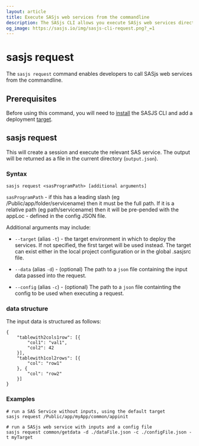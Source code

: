 ```yaml
---
layout: article
title: Execute SASjs web services from the commandline
description: The SASjs CLI allows you execute SASjs web services directly from the command line
og_image: https://sasjs.io/img/sasjs-cli-request.png?_=1
---
```


sasjs request
====================

The `sasjs request` command enables developers to call SASjs web services from the commandline.

<script id="asciicast-MwkNw7DFXPoxVvUVXBwpsNUji" src="https://asciinema.org/a/MwkNw7DFXPoxVvUVXBwpsNUji.js" async></script>


## Prerequisites
Before using this command, you will need to [install](/installation) the SASJS CLI and add a deployment [target](/add).

## sasjs request

This will create a session and execute the relevant SAS service. The output will be returned as a file in the current directory (`output.json`).

### Syntax

```
sasjs request <sasProgramPath> [additional arguments]
```

`sasProgramPath` - if this has a leading slash (eg /Public/app/folder/servicename) then it must be the full path. If it is a relative path (eg path/servicename) then it will be pre-pended with the appLoc - defined in the config JSON file.

Additional arguments may include:

* `--target` (alias `-t`) - the target environment in which to deploy the services.  If not specified, the first target will be used instead.
The target can exist either in the local project configuration or in the global .sasjsrc file.

* `--data` (alias `-d`) - (optional) The path to a `json` file containing the input data passed into the request.

* `--config` (alias `-c`) - (optional) The path to a `json` file containting the config to be used when executing a request.

### data structure

The input data is structured as follows:

```
{
    "tablewith2cols1row": [{
        "col1": "val1",
        "col2": 42
    }],
    "tablewith1col2rows": [{
        "col": "row1"
    }, {
        "col": "row2"
    }]
}
```


### Examples

```
# run a SAS Service without inputs, using the default target
sasjs request /Public/app/myApp/common/appinit

# run a SASjs web service with inputs and a config file
sasjs request common/getdata -d ./dataFile.json -c ./configFile.json -t myTarget
```
